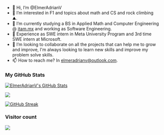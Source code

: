- 👋 Hi, I’m @ElmerAdrianV
- 👀 I’m interested in F1 and topics about math and CS and rock climbing ⛰.
- 🌱 I’m currently studying a BS in Applied Math and Computer Engineering @ [itam.mx](https://www.itam.mx) and working as Software Engineering.
- 💼 Experience as SWE intern in Meta University Program and 3rd time SWE intern at Microsoft.
- 💞️ I’m looking to collaborate on all the projects that can help me to grow and improve, I'm always looking to learn new skills and improve my problem solve skills.
- 📫 How to reach me? In elmeradrianv@outlook.com.
### My GitHub Stats
[![ElmerAdrianV's GitHub Stats](https://github-readme-stats.vercel.app/api?username=ElmerAdrianV&theme=dark&show_icons=true&count_private=true)](https://github.com/anuraghazra/github-readme-stats)

<a href="https://github.com/anuraghazra/github-readme-stats"><img align="center" src="https://github-readme-stats.vercel.app/api/top-langs/?username=elmeradrianv&layout=compact&theme=dark" /></a>

<a href="https://git.io/streak-stats"><img src="https://github-readme-streak-stats.herokuapp.com?user=ElmerAdrianV&theme=dark" alt="GitHub Streak" /></a>

### Visitor count
<img src="https://profile-counter.glitch.me/elmeradrianv/count.svg" />


